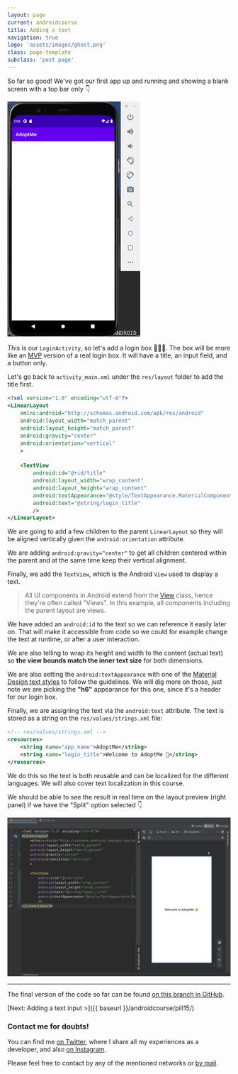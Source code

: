 ```yaml
---
layout: page
current: androidcourse
title: Adding a text
navigation: true
logo: 'assets/images/ghost.png'
class: page-template
subclass: 'post page'
---
```


So far so good! We've got our first app up and running and showing a blank screen with a top bar only 👇

<img src="../../assets/images/our first app.png" alt="Android Studio" style="width:300px;">

This is our `LoginActivity`, so let's add a login box 👩🏾‍💻. The box will be more like an [MVP](https://en.wikipedia.org/wiki/Minimum_viable_product) version of a real login box. It will have a title, an input field, and a button only.

Let's go back to `activity_main.xml` under the `res/layout` folder to add the title first.

```xml
<?xml version="1.0" encoding="utf-8"?>
<LinearLayout
    xmlns:android="http://schemas.android.com/apk/res/android"
    android:layout_width="match_parent"
    android:layout_height="match_parent"
    android:gravity="center"
    android:orientation="vertical"
    >

    <TextView
        android:id="@+id/title"
        android:layout_width="wrap_content"
        android:layout_height="wrap_content"
        android:textAppearance="@style/TextAppearance.MaterialComponents.Headline6"
        android:text="@string/login_title"
        />
</LinearLayout>
```

We are going to add a few children to the parent `LinearLayout` so they will be aligned vertically given the `android:orientation` attribute.

We are adding `android:gravity="center"` to get all children centered within the parent and at the same time keep their vertical alignment.

Finally, we add the `TextView`, which is the Android `View` used to display a text.

> All UI components in Android extend from the [View](https://developer.android.com/reference/android/view/View) class, hence they're often called "Views". In this example, all components including the parent layout are views.

We have added an `android:id` to the text so we can reference it easily later on. That will make it accessible from code so we could for example change the text at runtime, or after a user interaction.

We are also telling to wrap its height and width to the content (actual text) so **the view bounds match the inner text size** for both dimensions.

We are also setting the `android:textAppearance` with one of the [Material Design text styles](https://material.io/design/typography/the-type-system.html) to follow the guidelines. We will dig more on those, just note we are picking the **"h6"** appearance for this one, since it's a header for our login box.

Finally, we are assigning the text via the `android:text` attribute. The text is stored as a string on the `res/values/strings.xml` file:

```xml
<!-- res/values/strings.xml -->
<resources>
    <string name="app_name">AdoptMe</string>
    <string name="login_title">Welcome to AdoptMe 🐶</string>
</resources>
```

We do this so the text is both reusable and can be localized for the different languages. We will also cover text localization in this course.

We should be able to see the result in real time on the layout preview (right panel) if we have the "Split" option selected 👇

<img src="../../assets/images/our first text.png" alt="Android Studio" style="width:600px;">

---

The final version of the code so far can be found [on this branch in GitHub](https://github.com/JorgeCastilloPrz/ultimateandroidcourse/tree/pill14).

[Next: Adding a text input >]({{ baseurl }}/androidcourse/pill15/)

### Contact me for doubts!

You can find me [on Twitter](https://www.twitter.com/JorgeCastilloPR), where I share all my experiences as a developer, and also [on Instagram](https://www.instagram.com/jorgecastillopr).


Please feel free to contact by any of the mentioned networks or [by mail](mailto:jorge.castillo.prz@gmail.com).
